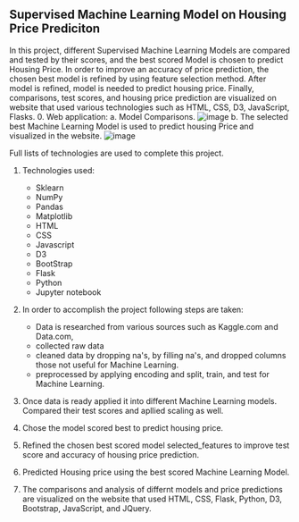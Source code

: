 ## Supervised Machine Learning Model on Housing Price Prediciton 

In this project, different Supervised Machine Learning Models are compared and tested by their scores, and the best scored Model is chosen to predict Housing Price. In order to improve an accuracy of price prediction, the chosen best model is refined by using feature selection method. After model is refined, model is needed to predict housing price. Finally, comparisons, test scores, and housing price prediction are visualized on website that used various technologies such as HTML, CSS, D3, JavaScript, Flasks. 
0. Web application: 
a. Model Comparisons.
![image](https://user-images.githubusercontent.com/67448948/134741898-a367abd8-7098-4d68-a0ca-bf2f97487b6e.png)
b. The selected best Machine Learning Model is used to predict housing Price and visualized in the website.
![image](https://user-images.githubusercontent.com/67448948/134743648-95737a80-0a07-44ae-8eef-9fa6c5fa6d52.png)


Full lists of technologies are used to complete this project. 
1. Technologies used:
    * Sklearn
    * NumPy
    * Pandas 
    * Matplotlib
    * HTML
    * CSS
    * Javascript
    * D3
    * BootStrap
    * Flask
    * Python
    * Jupyter notebook 
2. In order to accomplish the project following steps are taken:
   * Data is researched from various sources such as Kaggle.com and Data.com, 
   * collected raw data 
   * cleaned data by dropping na's, by filling na's, and dropped columns those not useful for Machine Learning. 
   * preprocessed by applying encoding and split, train, and test for Machine Learning.
    
3. Once data is ready applied it into different Machine Learning models. Compared their test scores and apllied scaling as well.
4.  Chose the model scored best to predict housing price.
5.  Refined the chosen best scored model selected_features to improve test score and accuracy of housing price prediction.
6.  Predicted Housing price using the best scored Machine Learning Model.
7.  The comparisons and analysis of differnt models and price predictions are visualized on the website that used HTML, CSS, Flask, Python, D3, Bootstrap, JavaScript, and JQuery. 
   
  


